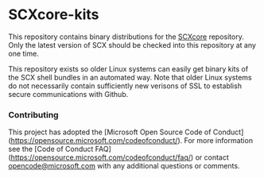 # SCXcore-kits

This repository contains binary distributions for the
[SCXcore](https://github.com/Microsoft/SCXcore) repository. Only the
latest version of SCX should be checked into this repository at any one
time.

This repository exists so older Linux systems can easily get binary kits
of the SCX shell bundles in an automated way. Note that older Linux systems
do not necessarily contain sufficiently new verisons of SSL to establish
secure communications with Github.

### Contributing

This project has adopted the [Microsoft Open Source Code of Conduct]
(https://opensource.microsoft.com/codeofconduct/). For more information
see the [Code of Conduct FAQ]
(https://opensource.microsoft.com/codeofconduct/faq/)
or contact [opencode@microsoft.com](mailto:opencode@microsoft.com)
with any additional questions or comments.
